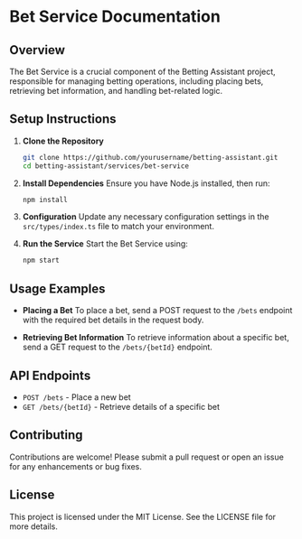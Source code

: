 # Bet Service Documentation

## Overview

The Bet Service is a crucial component of the Betting Assistant project, responsible for managing betting operations, including placing bets, retrieving bet information, and handling bet-related logic.

## Setup Instructions

1. **Clone the Repository**
   ```bash
   git clone https://github.com/yourusername/betting-assistant.git
   cd betting-assistant/services/bet-service
   ```

2. **Install Dependencies**
   Ensure you have Node.js installed, then run:
   ```bash
   npm install
   ```

3. **Configuration**
   Update any necessary configuration settings in the `src/types/index.ts` file to match your environment.

4. **Run the Service**
   Start the Bet Service using:
   ```bash
   npm start
   ```

## Usage Examples

- **Placing a Bet**
  To place a bet, send a POST request to the `/bets` endpoint with the required bet details in the request body.

- **Retrieving Bet Information**
  To retrieve information about a specific bet, send a GET request to the `/bets/{betId}` endpoint.

## API Endpoints

- `POST /bets` - Place a new bet
- `GET /bets/{betId}` - Retrieve details of a specific bet

## Contributing

Contributions are welcome! Please submit a pull request or open an issue for any enhancements or bug fixes.

## License

This project is licensed under the MIT License. See the LICENSE file for more details.